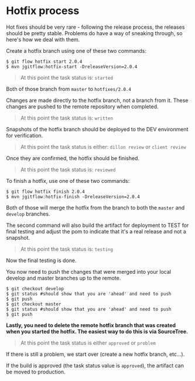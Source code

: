 # Hotfix process

Hot fixes should be very rare - following the release process, the releases should be pretty stable. Problems do have a way of sneaking through, so here's how we deal with them.

Create a hotfix branch using one of these two commands:

    $ git flow hotfix start 2.0.4
    $ mvn jgitflow:hotfix-start -DreleaseVersion=2.0.4

> At this point the task status is: `started`

Both of those branch from `master` to `hotfixes/2.0.4`

Changes are made directly to the hotfix branch, not a branch from it. These changes are pushed to the remote repository when completed.

> At this point the task status is: `written`

Snapshots of the hotfix branch should be deployed to the DEV environment for verification. 

> At this point the task status is either: `dillon review` or `client review`

Once they are confirmed, the hotfix should be finished.

> At this point the task status is: `reviewed`

To finish a hotfix, use one of these two commands:

    $ git flow hotfix finish 2.0.4
    $ mvn jgitflow:hotfix-finish -DreleaseVersion=2.0.4

Both of those will merge the hotfix from the branch to both the `master` and `develop` branches.

The second command will also build the artifact for deployment to TEST for final testing and adjust the pom to indicate that it's a real release and not a snapshot.

> At this point the task status is: `testing`

Now the final testing is done.

You now need to push the changes that were merged into your local develop and master branches up to the remote.

	$ git checkout develop
	$ git status #should show that you are 'ahead' and need to push
	$ git push
	$ git checkout master
	$ git status #should show that you are 'ahead' and need to push
	$ git push
	
**Lastly, you need to delete the remote hotfix branch that was created when you started the hotfix. The easiest way to do this is via SourceTree.**

> At this point the task status is either `approved` or `problem`

If there is still a problem, we start over (create a new hotfix branch, etc...).

If the build is approved (the task status value is `approved`), the artifact can be moved to production.

